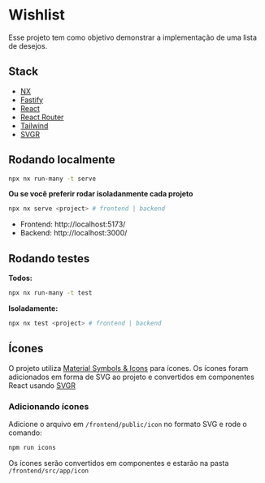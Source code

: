 # Wishlist

Esse projeto tem como objetivo demonstrar a implementação de uma lista de desejos.

## Stack

- [NX](https://nx.dev/)
- [Fastify](https://fastify.dev/)
- [React](https://react.dev/)
- [React Router](https://reactrouter.com/)
- [Tailwind](https://tailwindcss.com/)
- [SVGR](https://react-svgr.com/)

## Rodando localmente

```sh
npx nx run-many -t serve
```

**Ou se você preferir rodar isoladanmente cada projeto**

```sh
npx nx serve <project> # frontend | backend
```

- Frontend: http://localhost:5173/
- Backend: http://localhost:3000/

## Rodando testes

**Todos:**

```sh
npx nx run-many -t test
```

**Isoladamente:**

```sh
npx nx test <project> # frontend | backend
```

## Ícones

O projeto utiliza [Material Symbols & Icons](https://fonts.google.com/icons) para ícones.
Os ícones foram adicionados em forma de SVG ao projeto e convertidos em componentes React usando [SVGR](https://react-svgr.com/)

### Adicionando ícones

Adicione o arquivo em `/frontend/public/icon` no formato SVG e rode o comando:

```sh
npm run icons
```

Os ícones serão convertidos em componentes e estarão na pasta `/frontend/src/app/icon`

